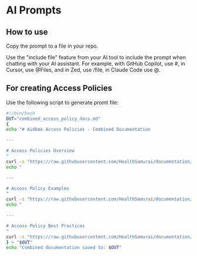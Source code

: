 # AI Prompts

## How to use
Copy the prompt to a file in your repo.

Use the "include file" feature from your AI tool to include the prompt when chatting with your AI assistant. For example, with GitHub Copilot, use #<filename>, in Cursor, use @Files, and in Zed, use /file, in Claude Code use @<filename>.

## For creating Access Policies

Use the following script to generate promt file:

```bash
#!/bin/bash
OUT="combined_access_policy_docs.md"
{
echo "# Aidbox Access Policies - Combined Documentation

---

# Access Policies Overview
"
curl -s "https://raw.githubusercontent.com/HealthSamurai/documentation/master/docs/access-control/authorization/access-policies.md"
echo "

---

# Access Policy Examples
"
curl -s "https://raw.githubusercontent.com/HealthSamurai/documentation/master/docs/tutorials/security-access-control-tutorials/accesspolicy-examples.md"
echo "

---

# Access Policy Best Practices
"
curl -s "https://raw.githubusercontent.com/HealthSamurai/documentation/master/docs/tutorials/security-access-control-tutorials/accesspolicy-best-practices.md"
} > "$OUT"
echo "Combined documentation saved to: $OUT"
```